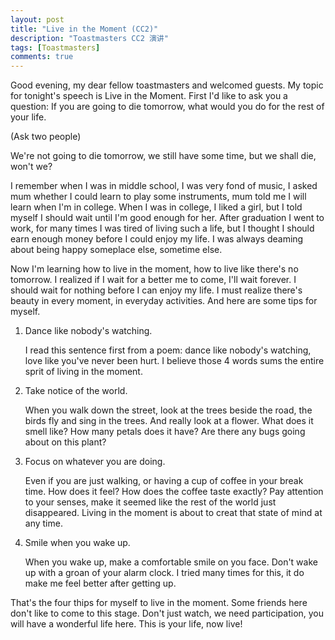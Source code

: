 ```yaml
---
layout: post
title: "Live in the Moment (CC2)"
description: "Toastmasters CC2 演讲"
tags: [Toastmasters]
comments: true
---
```


Good evening, my dear fellow toastmasters and welcomed guests. My topic for tonight's speech is Live in the Moment. First I'd like to ask you a question: If you are going to die tomorrow, what would you do for the rest of your life.

(Ask two people)

We're not going to die tomorrow, we still have some time, but we shall die, won't we?

I remember when I was in middle school, I was very fond of music, I asked mum whether I could learn to play some instruments, mum told me I will learn when I'm in college. When I was in college, I liked a girl, but I told myself I should wait until I'm good enough for her. After graduation I went to work, for many times I was tired of living such a life, but I thought I should earn enough money before I could enjoy my life. I was always deaming about being happy someplace else, sometime else.

Now I'm learning how to live in the moment, how to live like there's no tomorrow. I realized if I wait for a better me to come, I'll wait forever. I should wait for nothing before I can enjoy my life. I must realize there's beauty in every moment, in everyday activities. And here are some tips for myself.

1. Dance like nobody's watching.

	I read this sentence first from a poem: dance like nobody's watching, love like you've never been hurt. I believe those 4 words sums the entire sprit of living in the moment.

2. Take notice of the world.

	When you walk down the street, look at the trees beside the road, the birds fly and sing in the trees. And really look at a flower. What does it smell like? How many petals does it have? Are there any bugs going about on this plant?

3. Focus on whatever you are doing.

     Even if you are just walking, or having a cup of coffee in your break time. How does it feel? How does the coffee taste exactly? Pay attention to your senses, make it seemed like the rest of the world just disappeared. Living in the moment is about to creat that state of mind at any time.

4. Smile when you wake up.

     When you wake up, make a comfortable smile on you face. Don't wake up with a groan of your alarm clock. I tried many times for this, it do make me feel better after getting up.

That's the four thips for myself to live in the moment. Some friends here don't like to come to this stage. Don't just watch, we need participation, you will have a wonderful life here. This is your life, now live!
